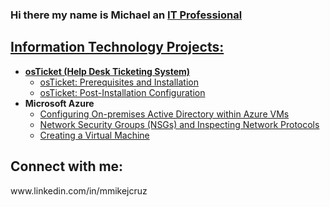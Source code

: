 ### Hi there my name is Michael an <a href="https://linkedin.com/in/mmikejcruz">IT Professional

<h2> Information Technology Projects:</h2>

- <b>osTicket (Help Desk Ticketing System)</b>
  - [osTicket: Prerequisites and Installation](https://github.com/mmikejcruz/osticket-prereqs)
  - [osTicket: Post-Installation Configuration](https://github.com/mmikejcruz/post-install-config)
- <b>Microsoft Azure</b>
  - [Configuring On-premises Active Directory within Azure VMs](https://github.com/mmikejcruz/configure-ad)
  - [Network Security Groups (NSGs) and Inspecting Network Protocols](https://github.com/mmikejcruz/azure-network-protocols)
  - [Creating a Virtual Machine](https://github.com/mmikejcruz/virtual_machine_startup)
  
<h2>Connect with me:</h2>
www.linkedin.com/in/mmikejcruz
